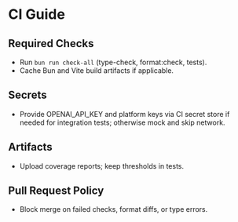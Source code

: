 # CI Guide

## Required Checks
- Run `bun run check-all` (type-check, format:check, tests).
- Cache Bun and Vite build artifacts if applicable.

## Secrets
- Provide OPENAI_API_KEY and platform keys via CI secret store if needed for integration tests; otherwise mock and skip network.

## Artifacts
- Upload coverage reports; keep thresholds in tests.

## Pull Request Policy
- Block merge on failed checks, format diffs, or type errors.
